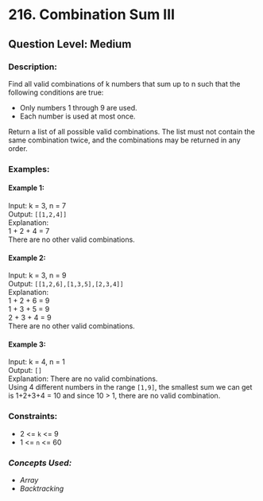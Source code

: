 # 216. Combination Sum III
## Question Level: Medium
### Description:
Find all valid combinations of k numbers that sum up to n such that the following conditions are true:
- Only numbers 1 through 9 are used.
- Each number is used at most once.

Return a list of all possible valid combinations. The list must not contain the same combination twice, and the combinations may be returned in any order.

### Examples:
#### Example 1:

Input: k = 3, n = 7  
Output: `[[1,2,4]]`  
Explanation:  
1 + 2 + 4 = 7  
There are no other valid combinations.  
#### Example 2:

Input: k = 3, n = 9  
Output: `[[1,2,6],[1,3,5],[2,3,4]]`  
Explanation:  
1 + 2 + 6 = 9  
1 + 3 + 5 = 9  
2 + 3 + 4 = 9  
There are no other valid combinations.  
#### Example 3:

Input: k = 4, n = 1  
Output: `[]`  
Explanation: There are no valid combinations.  
Using 4 different numbers in the range `[1,9]`, the smallest sum we can get is 1+2+3+4 = 10 and since 10 > 1, there are no valid combination.

### Constraints:

- 2 <= `k` <= 9
- 1 <= `n` <= 60

### <i>Concepts Used:
- Array
- Backtracking</i>